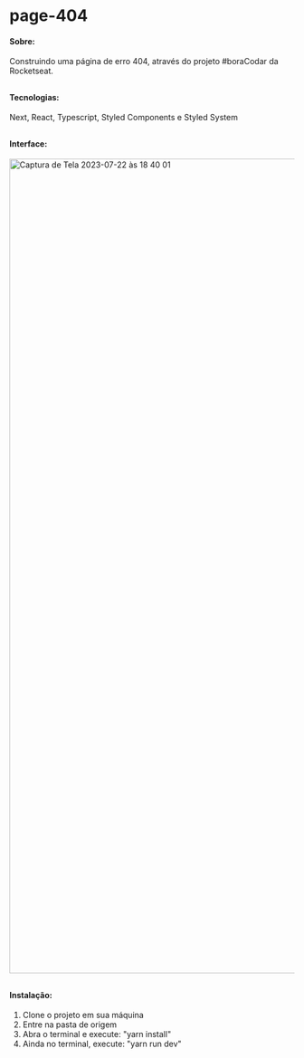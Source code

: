 # page-404
#### Sobre:
Construindo uma página de erro 404, através do projeto #boraCodar da Rocketseat.

##
#### Tecnologias:
Next, React, Typescript, Styled Components e Styled System

##
#### Interface:
<img width="1440" alt="Captura de Tela 2023-07-22 às 18 40 01" src="https://github.com/mariannegomesm/page-404/assets/66935004/434dc415-1495-4c57-90c9-e73fd0131a86">

##
#### Instalação:
1. Clone o projeto em sua máquina
2. Entre na pasta de origem
3. Abra o terminal e execute: "yarn install"
4. Ainda no terminal, execute: "yarn run dev"

